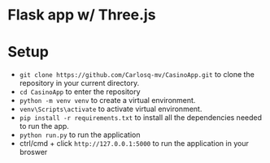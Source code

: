 # Flask app w/ Three.js

# Setup
* `git clone https://github.com/Carlosq-mv/CasinoApp.git` to clone the repository in your current directory.
* `cd CasinoApp` to enter the repository 
* `python -m venv venv` to create a virtual environment.  
* `venv\Scripts\activate` to activate virtual environment.  
* `pip install -r requirements.txt` to install all the dependencies needed to run the app.
* `python run.py` to run the application
* ctrl/cmd + click `http://127.0.0.1:5000` to run the application in your broswer